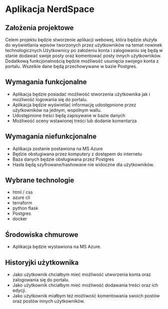 # Aplikacja NerdSpace

## Założenia projektowe

Celem projektu będzie stworzenie aplikacji webowej, która będzie służyła do wyświetlania wpisów tworzonych przez użytkowników na temat nowinek technologicznych.Użytkownicy po założeniu konta i zalogowaniu się będą w stanie dodawać swoje posty oraz komentować posty innych użytkowników. Dodatkową funkcjonalnością będzie możliwość usunięcia swojego konta z portalu. Wszelkie dane będą przechowywane w bazie Postgres.

## Wymagania funkcjonalne

- Aplikacja będzie posiadać możliwość stworzenia użytkownika jak i możliwość logowania się
do portalu.
- Aplikacja będzie wyświetlać informację udostępnione przez użytkowników na jednym,
wspólnym wallu.
- Udostępnione treści będą zapisywane w bazie danych
- Możliwość oceny wstawionej treści lub dodanie komentarza

## Wymagania niefunkcjonalne
- Aplikacja zostanie postawiona na MS Azure
- Będzie obsługiwana przez komputery z dostępem do internetu
- Baza danych będzie obsługiwana przez Postgres
- Hasła będą szyfrowane/hashowane nie widoczne dla użytkowników.
 
## Wybrane technologie
- html / css
- azure cli
- terraform
- python flask
- Postgres
- docker

## Środowiska chmurowe
- Aplikacja będzie wystawiona na MS Azure.

## Historyjki użytkownika

- Jako użytkownik chciałbym mieć możliwość utworzenia konta oraz zalogowania się do
portalu.
- Jako użytkownik chciałbym mieć możliwość dodawania treści oraz ich edycji.
- Jako użytkownik miałbym też możliwość komentowania swoich postów oraz postów
innych użytkowników.
